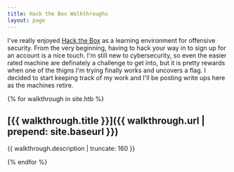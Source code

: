 ```yaml
---
title: Hack the Box Walkthroughs
layout: page
---
```


I've really enjoyed [Hack the Box](https://www.hackthebox.eu) as a learning environment for offensive security. From the very beginning, having to hack your way in to sign up for an account is a nice touch. I'm still new to cybersecurity, so even the easier rated machine are definately a challenge to get into, but it is pretty rewards when one of the thigns I'm trying finally works and uncovers a flag. I decided to start keeping track of my work and I'll be posting write ups here as the machines retire.

{% for walkthrough in site.htb %}

## [{{ walkthrough.title }}]({{ walkthrough.url | prepend: site.baseurl }})
  
  <!-- <h2>{{ walkthrough.title }}</h2>
  </a>
  -->
  {{ walkthrough.description | truncate: 160 }}
  
  {% endfor %}

